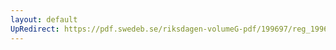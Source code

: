 ```yaml
---
layout: default
UpRedirect: https://pdf.swedeb.se/riksdagen-volumeG-pdf/199697/reg_199697/reg_199697_0449.pdf
---
```


